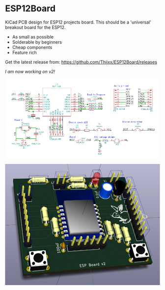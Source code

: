 # ESP12Board
KiCad PCB design for ESP12 projects board.
This should be a 'universal' breakout board for the ESP12.

- As small as possible
- Solderable by beginners
- Cheap components
- Feature rich

Get the latest release from: https://github.com/Thijxx/ESP12Board/releases

*I am now working on v2!*

![something](img/v2-circuit.png)

![something](img/v2-pcb.png)
